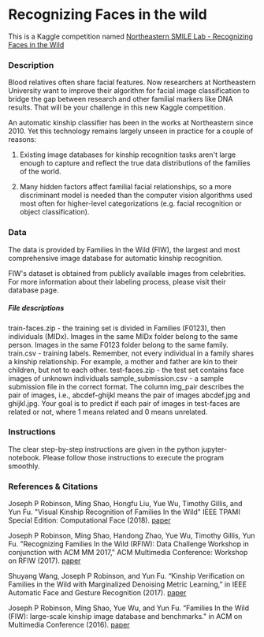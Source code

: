 # Recognizing Faces in the wild

This is a Kaggle competition named [Northeastern SMILE Lab - Recognizing Faces in the Wild](https://www.kaggle.com/c/recognizing-faces-in-the-wild)

### Description

Blood relatives often share facial features. Now researchers at Northeastern University want to improve their algorithm for facial image classification to bridge the gap between research and other familial markers like DNA results. That will be your challenge in this new Kaggle competition.

An automatic kinship classifier has been in the works at Northeastern since 2010. Yet this technology remains largely unseen in practice for a couple of reasons:

1. Existing image databases for kinship recognition tasks aren't large enough to capture and reflect the true data distributions of the families of the world.

2. Many hidden factors affect familial facial relationships, so a more discriminant model is needed than the computer vision algorithms used most often for higher-level categorizations (e.g. facial recognition or object classification).

### Data
The data is provided by Families In the Wild (FIW), the largest and most comprehensive image database for automatic kinship recognition.

FIW's dataset is obtained from publicly available images from celebrities. For more information about their labeling process, please visit their database page.

##### File descriptions
train-faces.zip - the training set is divided in Families (F0123), then individuals (MIDx). Images in the same MIDx folder belong to the same person. Images in the same F0123 folder belong to the same family.
train.csv - training labels. Remember, not every individual in a family shares a kinship relationship. For example, a mother and father are kin to their children, but not to each other.
test-faces.zip - the test set contains face images of unknown individuals
sample_submission.csv - a sample submission file in the correct format. The column img_pair describes the pair of images, i.e., abcdef-ghijkl means the pair of images abcdef.jpg and ghijkl.jpg. Your goal is to predict if each pair of images in test-faces are related or not, where 1 means related and 0 means unrelated.

### Instructions
The clear step-by-step instructions are given in the python jupyter-notebook. Please follow those instructions to execute the program smoothly.

### References & Citations
Joseph P Robinson, Ming Shao, Hongfu Liu, Yue Wu, Timothy Gillis, and Yun Fu. "Visual Kinship Recognition of Families In the Wild" IEEE TPAMI Special Edition: Computational Face (2018). [paper](https://web.northeastern.edu/smilelab/fiw/papers/tpami-final.pdf)

Joseph P Robinson, Ming Shao, Handong Zhao, Yue Wu, Timothy Gillis, Yun Fu. "Recognizing Families In the Wild (RFIW): Data Challenge Workshop in conjunction with ACM MM 2017," ACM Multimedia Conference: Workshop on RFIW (2017). [paper](https://web.northeastern.edu/smilelab/fiw/papers/RFIW17.pdf)

Shuyang Wang, Joseph P Robinson, and Yun Fu. “Kinship Verification on Families in the Wild with Marginalized Denoising Metric Learning,” in IEEE Automatic Face and Gesture Recognition (2017). [paper](https://web.northeastern.edu/smilelab/fiw/papers/FG2017_version_final.pdf)

Joseph P Robinson, Ming Shao, Yue Wu, and Yun Fu. “Families In the Wild (FIW): large-scale kinship image database and benchmarks." in ACM on Multimedia Conference (2016). [paper](https://web.northeastern.edu/smilelab/fiw/papers/acm-mm-short-final.pdf)
